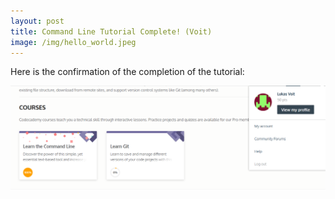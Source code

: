```yaml
---
layout: post
title: Command Line Tutorial Complete! (Voit)
image: /img/hello_world.jpeg
---
```


Here is the confirmation of the completion of the tutorial:

![](../img/lukas_voit/Proof_Command_Line_Tutorial_Voit.png)
